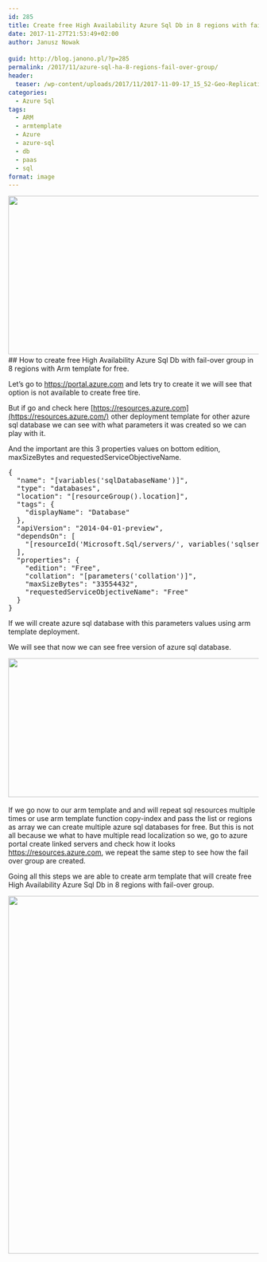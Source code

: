 ```yaml
---
id: 285
title: Create free High Availability Azure Sql Db in 8 regions with fail-over group using arm template.
date: 2017-11-27T21:53:49+02:00
author: Janusz Nowak

guid: http://blog.janono.pl/?p=285
permalink: /2017/11/azure-sql-ha-8-regions-fail-over-group/
header:
  teaser: /wp-content/uploads/2017/11/2017-11-09-17_15_52-Geo-Replication-Microsoft-Azure.png
categories:
  - Azure Sql
tags:
  - ARM
  - armtemplate
  - Azure
  - azure-sql
  - db
  - paas
  - sql
format: image
---
```


<img class="alignnone size-full wp-image-298" src="/wp-content/uploads/2017/11/2017-11-27-20_05_52-Configure-performance-Microsoft-Azure.png" alt="" width="1015" height="318" srcset="/wp-content/uploads/2017/11/2017-11-27-20_05_52-Configure-performance-Microsoft-Azure.png 1015w, /wp-content/uploads/2017/11/2017-11-27-20_05_52-Configure-performance-Microsoft-Azure-300x94.png 300w, /wp-content/uploads/2017/11/2017-11-27-20_05_52-Configure-performance-Microsoft-Azure-768x241.png 768w" sizes="(max-width: 1015px) 100vw, 1015px" />
## How to create free High Availability Azure Sql Db with fail-over group in 8 regions with Arm template for free.

Let&#8217;s go to <https://portal.azure.com> and lets try to create it we will see that option is not available to create free tire.

But if go and check here [https://resources.azure.com](https://resources.azure.com/) other deployment template for other azure sql database we can see with what parameters it was created so we can play with it.

And the important are this 3 properties values on bottom edition, maxSizeBytes and requestedServiceObjectiveName.

<pre class="EnlighterJSRAW" data-enlighter-language="json">{
  "name": "[variables('sqlDatabaseName')]",
  "type": "databases",
  "location": "[resourceGroup().location]",
  "tags": {
    "displayName": "Database"
  },
  "apiVersion": "2014-04-01-preview",
  "dependsOn": [
    "[resourceId('Microsoft.Sql/servers/', variables('sqlserverName'))]"
  ],
  "properties": {
    "edition": "Free",
    "collation": "[parameters('collation')]",
    "maxSizeBytes": "33554432",
    "requestedServiceObjectiveName": "Free"
  }
}</pre>

If we will create azure sql database with this parameters values using arm template deployment.

We will see that now we can see free version of azure sql database.

<img class="alignnone size-full wp-image-297" src="/wp-content/uploads/2017/11/2017-11-27-20_05_17-Configure-performance-Microsoft-Azure.png" alt="" width="1009" height="279" srcset="/wp-content/uploads/2017/11/2017-11-27-20_05_17-Configure-performance-Microsoft-Azure.png 1009w, /wp-content/uploads/2017/11/2017-11-27-20_05_17-Configure-performance-Microsoft-Azure-300x83.png 300w, /wp-content/uploads/2017/11/2017-11-27-20_05_17-Configure-performance-Microsoft-Azure-768x212.png 768w" sizes="(max-width: 1009px) 100vw, 1009px" />

If we go now to our arm template and and will repeat sql resources multiple times or use arm template function copy-index and pass the list or regions as array we can create multiple azure sql databases for free. But this is not all because we what to have multiple read localization so we, go to azure portal create linked servers and check how it looks <https://resources.azure.com>, we repeat the same step to see how the fail over group are created.

Going all this steps we are able to create arm template that will create free High Availability Azure Sql Db in 8 regions with fail-over group.

<img class="alignnone size-full wp-image-296" src="/wp-content/uploads/2017/11/2017-11-27-20_04_09-Geo-Replication-Microsoft-Azure.png" alt="" width="818" height="718" srcset="/wp-content/uploads/2017/11/2017-11-27-20_04_09-Geo-Replication-Microsoft-Azure.png 818w, /wp-content/uploads/2017/11/2017-11-27-20_04_09-Geo-Replication-Microsoft-Azure-300x263.png 300w, /wp-content/uploads/2017/11/2017-11-27-20_04_09-Geo-Replication-Microsoft-Azure-768x674.png 768w" sizes="(max-width: 818px) 100vw, 818px" />

&nbsp;
